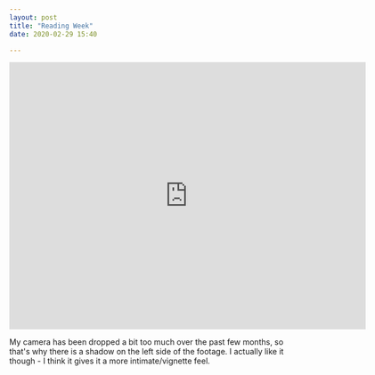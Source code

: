 ```yaml
---
layout: post
title: "Reading Week"
date: 2020-02-29 15:40

---
```


<iframe src="https://player.vimeo.com/video/394641348" width="640" height="480" frameborder="0" allow="autoplay; fullscreen" allowfullscreen></iframe>

My camera has been dropped a bit too much over the past few months, so that's why there is a shadow on the left side of the footage. I actually like it though - I think it gives it a more intimate/vignette feel.
